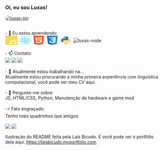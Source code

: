 
### Oi, eu sou Luxas!

<!--- Imagem da bio -->
 <a href="https://www.instagram.com/p/CFC49L4nc_s/" target="_blank"><img alt="luxas-pic" height="150em" style="border-radius:60px;" src="https://instagram.fcfc1-1.fna.fbcdn.net/v/t51.2885-15/119129665_349718136078950_4419146805127831219_n.jpg?stp=dst-jpg_e15_fr_s1080x1080&_nc_ht=instagram.fcfc1-1.fna.fbcdn.net&_nc_cat=102&_nc_ohc=o1AnFa0qa1sAX9nMeMJ&edm=ALQROFkBAAAA&ccb=7-4&ig_cache_key=MjM5NjcyODQ0Njk2ODI1NDQ0NA%3D%3D.2-ccb7-4&oh=00_AT-91-7V_1-CHdzx994toGFDJinmqTYKrVZdFPzmtxGiiQ&oe=622B82A4&_nc_sid=30a2ef"/></a>
<br>
 
 <!--- div das bagdes -->
 <div style="display: inline_block"><br>
  - 🌱 Eu estou aprendendo:<br>
  <img align="center" alt="luxas-Js" height="30" width="40" src="https://raw.githubusercontent.com/devicons/devicon/master/icons/javascript/javascript-plain.svg">
  <img align="center" alt="luxas-React" height="30" width="40" src="https://raw.githubusercontent.com/devicons/devicon/master/icons/react/react-original.svg">
  <img align="center" alt="luxas-HTML" height="30" width="40" src="https://raw.githubusercontent.com/devicons/devicon/master/icons/html5/html5-original.svg">
  <img align="center" alt="luxas-CSS" height="30" width="40" src="https://raw.githubusercontent.com/devicons/devicon/master/icons/css3/css3-original.svg">
  <img align="center" alt="luxas-Python" height="30" width="40" src="https://raw.githubusercontent.com/devicons/devicon/master/icons/python/python-original.svg">
  <img align="center" alt="luxas-node" height="30" width="40" src="https://cdn.jsdelivr.net/gh/devicons/devicon/icons/nodejs/nodejs-plain.svg" />
  
</div>
<br>
  <div>
 - 📫 Contato: <br>
  <a href = "lucasfn@estudante.ufscar.br"><img src="https://img.shields.io/badge/-Gmail-%23333?style=for-the-badge&logo=gmail&logoColor=white" target="_blank"></a>
  <a href="https://www.linkedin.com/in/luxasfn/" target="_blank"><img src="https://img.shields.io/badge/-LinkedIn-%230077B5?style=for-the-badge&logo=linkedin&logoColor=white" target="_blank"></a>
  <a href = "https://medium.com/@luxasfn" target="_blank"><img src="https://img.shields.io/badge/Medium-12100E?style=for-the-badge&logo=medium&logoColor=white" target="_blank"></a>
  </div><br>


<div>
- 🔭 Atualmente estou trabalhando na... <br>
Atualmente estou procurando a minha primeira experiência com linguística computacional, você pode ver meu CV aqui.
</div><br>

<div>
- 💬 Pergunte-me sobre: <br>
JS, HTML/CSS, Python, Manutenção de hardware e game mod
</div><br>

<div>
-⚡ Fato engraçado: <br>
Tenho mais quadrinhos que amigos.
</div><br>

<div align="left"/>
 
  <img height="150em" src="https://github-readme-stats.vercel.app/api?username=luxasfn&show_icons=true&theme=tokyonight&include_all_commits=true&count_private=true"/>
  <img height="150em" src="https://github-readme-stats.vercel.app/api/top-langs/?username=luxasfn&layout=compact&langs_count=7&theme=tokyonight"/>
  
    
 </div> 
 
 Ilustração do README feita pela Laís Bicudo. E você pode ver o portfólio dela aqui. 
 <a href="https://laisbicudo.myportfolio.com" target="_blank"> https://laisbicudo.myportfolio.com </a>
